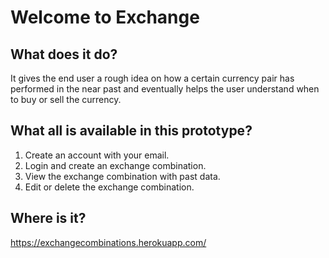 # Welcome to Exchange

## What does it do?
It gives the end user a rough idea on how a certain currency pair has performed in the near past and eventually helps the user understand when to buy or sell the currency.

## What all is available in this prototype?
1. Create an account with your email.
2. Login and create an exchange combination.
3. View the exchange combination with past data.
4. Edit or delete the exchange combination.

## Where is it?
https://exchangecombinations.herokuapp.com/